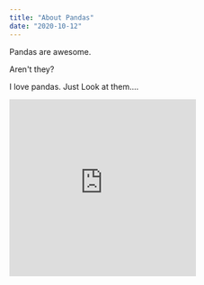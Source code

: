 ```yaml
---
title: "About Pandas"
date: "2020-10-12"
---
```


Pandas are awesome.

Aren't they?

I love pandas.
Just Look at them....

<iframe
    src="https://www.youtube.com/embed/4n0xNbfJLR8"
    height="315"
    width="332"
    allowfullscreen
    frameborder="0"
>
</iframe>
